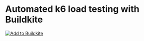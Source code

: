 # Automated k6 load testing with Buildkite

[![Add to Buildkite](https://buildkite.com/button.svg)](https://buildkite.com/new?template=https://github.com/DyegoCosta/k6-example-buildkite)
